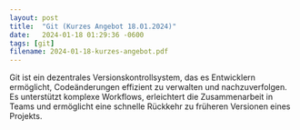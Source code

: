 ```yaml
---
layout: post
title:  "Git (Kurzes Angebot 18.01.2024)"
date:   2024-01-18 01:29:36 -0600
tags: [git]
filename: 2024-01-18-kurzes-angebot.pdf
---
```

Git ist ein dezentrales Versionskontrollsystem, das es Entwicklern ermöglicht, Codeänderungen effizient zu verwalten und nachzuverfolgen. Es unterstützt komplexe Workflows, erleichtert die Zusammenarbeit in Teams und ermöglicht eine schnelle Rückkehr zu früheren Versionen eines Projekts.